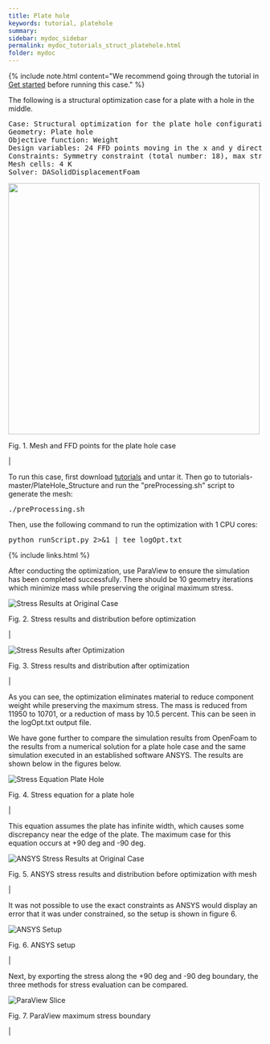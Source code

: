 ```yaml
---
title: Plate hole
keywords: tutorial, platehole
summary: 
sidebar: mydoc_sidebar
permalink: mydoc_tutorials_struct_platehole.html
folder: mydoc
---
```


{% include note.html content="We recommend going through the tutorial in [Get started](mydoc_get_started_download_docker.html) before running this case." %}

The following is a structural optimization case for a plate with a hole in the middle.

<pre>
Case: Structural optimization for the plate hole configuration
Geometry: Plate hole
Objective function: Weight
Design variables: 24 FFD points moving in the x and y directions
Constraints: Symmetry constraint (total number: 18), max stress constraint
Mesh cells: 4 K
Solver: DASolidDisplacementFoam
</pre>

<img src="{{ site.url }}{{ site.baseurl }}/images/tutorials/Plate_FFD.png" width="500" />

Fig. 1. Mesh and FFD points for the plate hole case

|

To run this case, first download [tutorials](https://github.com/DAFoam/tutorials/archive/master.tar.gz) and untar it. Then go to tutorials-master/PlateHole_Structure and  run the "preProcessing.sh" script to generate the mesh:

<pre>
./preProcessing.sh
</pre>

Then, use the following command to run the optimization with 1 CPU cores:

<pre>
python runScript.py 2>&1 | tee logOpt.txt
</pre>

{% include links.html %}

After conducting the optimization, use ParaView to ensure the simulation has been completed successfully. There should be 10 geometry iterations which minimize mass while preserving the original maximum stress.

![Stress Results at Original Case](https://user-images.githubusercontent.com/59976472/98586637-9aa2e800-228e-11eb-8304-08567d892c6e.png)

Fig. 2. Stress results and distribution before optimization

|

![Stress Results after Optimization](https://user-images.githubusercontent.com/59976472/98587972-8fe95280-2290-11eb-8fad-ba6200757ff0.png)

Fig. 3. Stress results and distribution after optimization

|

As you can see, the optimization eliminates material to reduce component weight while preserving the maximum stress. The mass is reduced from 11950 to 10701, or a reduction of mass by 10.5 percent. This can be seen in the logOpt.txt output file.

We have gone further to compare the simulation results from OpenFoam to the results from a numerical solution for a plate hole case and the same simulation executed in an established software ANSYS. The results are shown below in the figures below.

![Stress Equation Plate Hole](https://user-images.githubusercontent.com/59976472/98589909-a2b15680-2293-11eb-8cc9-bbacf0c1f426.png)

Fig. 4. Stress equation for a plate hole

|

This equation assumes the plate has infinite width, which causes some discrepancy near the edge of the plate. The maximum case for this equation occurs at +90 deg and -90 deg.

![ANSYS Stress Results at Original Case](https://user-images.githubusercontent.com/59976472/98591511-f58c0d80-2295-11eb-9a2d-3d0cd8253413.png)

Fig. 5. ANSYS stress results and distribution before optimization with mesh

|

It was not possible to use the exact constraints as ANSYS would display an error that it was under constrained, so the setup is shown in figure 6.

![ANSYS Setup](https://user-images.githubusercontent.com/59976472/98592486-697ae580-2297-11eb-83ff-6c9b788de3e0.png)

Fig. 6. ANSYS setup

|

Next, by exporting the stress along the +90 deg and -90 deg boundary, the three methods for stress evaluation can be compared.

![ParaView Slice](https://user-images.githubusercontent.com/59976472/98592650-a515af80-2297-11eb-9daf-26a74d3bfa3a.png)

Fig. 7. ParaView maximum stress boundary

|


